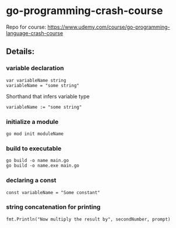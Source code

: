 # go-programming-crash-course
Repo for course: https://www.udemy.com/course/go-programming-language-crash-course

## Details:

### variable declaration

```
var variableName string
variableName = "some string"
```

Shorthand that infers variable type

```
variableName := "some string"
```

### initialize a module

```go mod init moduleName```

### build to executable

```
go build -o name main.go
go build -o name.exe main.go
```

### declaring a const

```
const variableName = "Some constant"
```

### string concatenation for printing

```
fmt.Println("Now multiply the result by", secondNumber, prompt)
```

